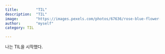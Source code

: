 ```yaml
---
title:        "TIL"
description:  "TIL"
image:        "https://images.pexels.com/photos/67636/rose-blue-flower-rose-blooms-67636.jpeg?auto=compress&cs=tinysrgb&dpr=1&w=500"
author:       "myself"
category: TIL

---
```


나는 TIL을 시작했다.